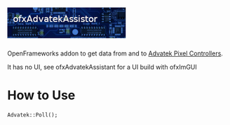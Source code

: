 ![ofxAdvatekAssistor](ofxaddons_thumbnail.png)
==================

OpenFrameworks addon to get data from and to [Advatek Pixel Controllers].

It has no UI, see ofxAdvatekAssistant for a UI build with ofxImGUI


How to Use
==========

    Advatek::Poll();

[Advatek Pixel Controllers]: https://www.advateklights.com/products/pixel-control
[ofxImGUI]: https://github.com/jvcleave/ofxImGui

